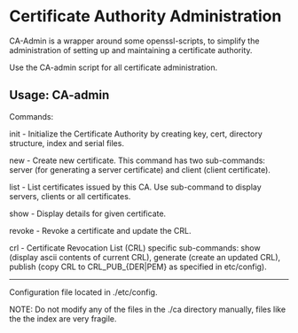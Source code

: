 Certificate Authority Administration
====================================

CA-Admin is a wrapper around some openssl-scripts, to simplify the
administration of setting up and maintaining a certificate authority.

Use the CA-admin script for all certificate administration.

Usage: CA-admin <command>
--------------------------------------------------------------------------------
Commands:

 init   - Initialize the Certificate Authority by creating key, cert, directory 
          structure, index and serial files.

 new    - Create new certificate. This command has two sub-commands: server (for
          generating a server certificate) and client (client certificate).

 list   - List certificates issued by this CA. Use sub-command to display 
          servers, clients or all certificates.

 show   - Display details for given certificate.

 revoke - Revoke a certificate and update the CRL.

 crl    - Certificate Revocation List (CRL) specific sub-commands: show (display
          ascii contents of current CRL), generate (create an updated CRL), 
          publish (copy CRL to CRL_PUB_{DER|PEM} as specified in etc/config).

--------------------------------------------------------------------------------

Configuration file located in ./etc/config.

NOTE: Do not modify any of the files in the ./ca directory manually, files like the 
      the index are very fragile.

